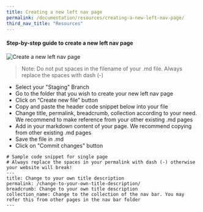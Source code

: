 ```yaml
---
title: Creating a new left nav page
permalink: /documentation/resources/creating-a-new-left-nav-page/
third_nav_title: "Resources"
---
```

#### **Step-by-step guide to create a new left nav page**
![Create a new left nav page](/images/resources/adding-a-new-left-nav-page.gif)
> Note: Do not put spaces in the filename of your .md file. Always replace the spaces with dash (-)

* Select your "Staging" Branch
* Go to the folder that you wish to create your new left nav page
* Click on “Create new file” button
* Copy and paste the header code snippet below into your file
* Change title, permalink, breadcrumb, collection according to your need. We recommend to make reference from your other existing .md pages
* Add in your markdown content of your page. We recommend copying from other existing .md pages
* Save the file in .md
* Click on "Commit changes" button

```
# Sample code snippet for single page
# Always replace the spaces in your permalink with dash (-) otherwise your website will break!
---
title: Change to your own title description
permalink: /change-to-your-own-title-description/
breadcrumb: Change to your own title description
collection_name: Change to the collection of the nav bar. You may refer this from other pages in the nav bar folder
---
```
